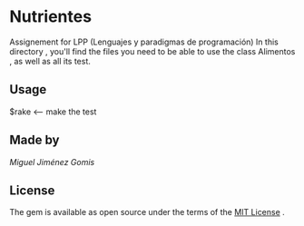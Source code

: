 # Nutrientes

Assignement for LPP (Lenguajes y paradigmas de programación)
In this directory , you'll find the files you need to be able to use the class Alimentos , as well as all its test.

## Usage

$rake <-- make the test



## Made by

*Miguel Jiménez Gomis*

## License

The gem is available as open source under the terms of the [MIT License](http://opensource.org/licenses/MIT) .
